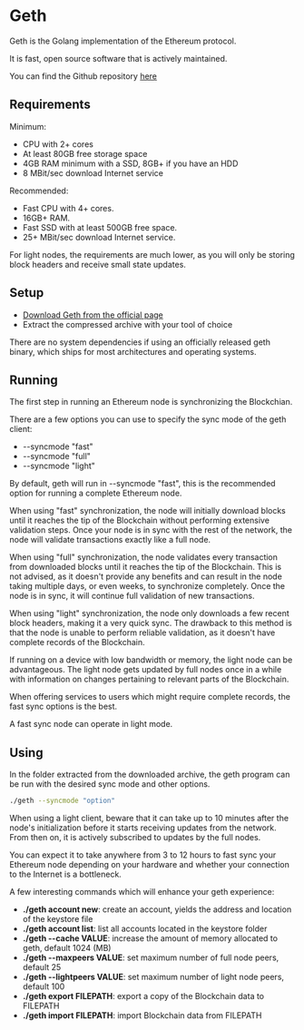 # Geth
Geth is the Golang implementation of the Ethereum protocol.

It is fast, open source software that is actively maintained.

You can find the Github repository [here](https://github.com/ethereum/go-ethereum)

## Requirements

Minimum:

 - CPU with 2+ cores
 - At least 80GB free storage space
 - 4GB RAM minimum with a SSD, 8GB+ if you have an HDD
 - 8 MBit/sec download Internet service

Recommended:

 - Fast CPU with 4+ cores.
 - 16GB+ RAM.
 - Fast SSD with at least 500GB free space.
 - 25+ MBit/sec download Internet service.

For light nodes, the requirements are much lower, as you will only be storing block headers and receive small state updates.

## Setup
 - [Download Geth from the official page](https://ethereum.github.io/go-ethereum/downloads/)
 - Extract the compressed archive with your tool of choice

There are no system dependencies if using an officially released geth binary, which ships for most architectures and operating systems.

## Running
The first step in running an Ethereum node is synchronizing the Blockchian.

There are a few options you can use to specify the sync mode of the geth client:
 - --syncmode "fast"
 - --syncmode "full"
 - --syncmode "light"

By default, geth will run in --syncmode "fast", this is the recommended option for running a complete Ethereum node.

When using "fast" synchronization, the node will initially download blocks until it reaches the tip of the Blockchain without performing extensive validation steps. Once your node is in sync with the rest of the network, the node will validate transactions exactly like a full node.

When using "full" synchronization, the node validates every transaction from downloaded blocks until it reaches the tip of the Blockchain. This is not advised, as it doesn't provide any benefits and can result in the node taking multiple days, or even weeks, to synchronize completely. Once the node is in sync, it will continue full validation of new transactions.

When using "light" synchronization, the node only downloads a few recent block headers, making it a very quick sync. The drawback to this method is that the node is unable to perform reliable validation, as it doesn't have complete records of the Blockchain.

If running on a device with low bandwidth or memory, the light node can be advantageous. The light node gets updated by full nodes once in a while with information on changes pertaining to relevant parts of the Blockchain.

When offering services to users which might require complete records, the fast sync options is the best.

A fast sync node can operate in light mode.

## Using
In the folder extracted from the downloaded archive, the geth program can be run with the desired sync mode and other options.

```sh
./geth --syncmode "option"
```

When using a light client, beware that it can take up to 10 minutes after the node's initialization before it starts receiving updates from the network. From then on, it is actively subscribed to updates by the full nodes.

You can expect it to take anywhere from 3 to 12 hours to fast sync your Ethereum node depending on your hardware and whether your connection to the Internet is a bottleneck.

A few interesting commands which will enhance your geth experience:
 - **./geth account new**: create an account, yields the address and location of the keystore file
 - **./geth account list**: list all accounts located in the keystore folder
 - **./geth --cache VALUE**: increase the amount of memory allocated to geth, default 1024 (MB)
 - **./geth --maxpeers VALUE**: set maximum number of full node peers, default 25
 - **./geth --lightpeers VALUE**:  set maximum number of light node peers, default 100
 - **./geth export FILEPATH**: export a copy of the Blockchain data to FILEPATH
 - **./geth import FILEPATH**: import Blockchain data from FILEPATH
